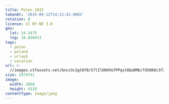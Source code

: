 ```yaml
---
title: Polen 2015
takenAt: '2015-09-12T14:22:42.000Z'
rotation: 0
license: CC BY-ND 3.0
geo:
  lat: 54.3475
  lng: 18.656833
tags:
  - polen
  - poland
  - urlaub
  - vacation
url: >-
  //images.ctfassets.net/bncv3c2gt878/57lIl6NVhU7PPqst8QuRMb/fd5068c3f24bfe926b7b294fab269da5/polen-2015_25657103140_o
size: 2979741
image:
  width: 2868
  height: 4310
contentType: image/jpeg
---
```


